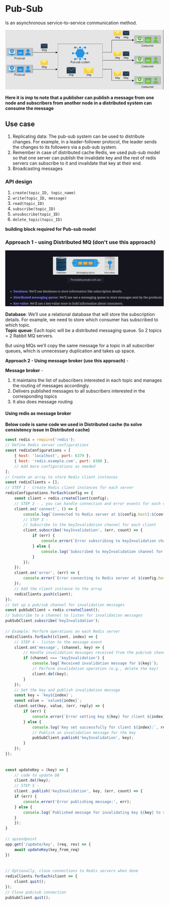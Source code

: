# Pub-Sub

Is an asynchronous service-to-service communication method.  

![alt text](PNG/pub-sub.PNG "Title")

**Here it is imp to note that a publisher can publish a message from one node and subscribers from another node in a distributed system can consume the message**

## Use case

1. Replicating data: The pub-sub system can be used to distribute changes. For example, in a leader-follower protocol, the leader sends the changes to its followers via a pub-sub system.
2. Remember in case of distributed cache Redis, we used pub-sub model so that one server can publish the invalidate key and the rest of redis servers can subscribe to it and invalidate that key at their end.
3. Broadcasting messages

### API design

1. ```create(topic_ID, topic_name)```
2. ```write(topic_ID, message)```
3. ```read(topic_ID)```
4. ```subscribe(topic_ID)```
5. ```unsubscribe(topic_ID)```
6. ```delete_topic(topic_ID)```

**building block required for Pub-sub model**  

### Approach 1 - using Distributed MQ (don't use this approach)

![alt text](PNG/pub-sub2.PNG "Title")  

**Database**: We’ll use a relational database that will store the subscription details. For example, we need to store which consumer has subscribed to which topic.  
**Topic queue**: Each topic will be a distributed messaging queue. So 2 topics = 2 Rabbit MQ servers.

But using MQs we’ll copy the same message for a topic in all subscriber queues, which is unnecessary duplication and takes up space.

**Approach 2 - Using message broker (use this approach)** -  

**Message broker** - 
1. It maintains the list of subscribers interested in each topic and manages the routing of messages accordingly.
2. Delivers published messages to all subscribers interested in the corresponding topics
3. It also does message routing 

#### Using redis as message broker

**Below code is same code we used in Distributed cache (to solve consistency issue in Distributed cache)**

```javascript
const redis = require('redis');
// Define Redis server configurations
const redisConfigurations = [
    { host: 'localhost', port: 6379 },
    { host: 'redis.example.com', port: 6380 },
    // Add more configurations as needed
];
// Create an array to store Redis client instances
const redisClients = [];
// STEP 1 - Create Redis client instances for each server
redisConfigurations.forEach(config => {
    const client = redis.createClient(config);
    // STEP 2 - , you can handle connection and error events for each client
    client.on('connect', () => {
        console.log(`Connected to Redis server at ${config.host}:${config.port}`);
        // STEP 3 - 
        // Subscribe to the keyInvalidation channel for each client
        client.subscribe('keyInvalidation', (err, count) => {
            if (err) {
                console.error(`Error subscribing to keyInvalidation channel for ${config.host}:${config.port}:`, err);
            } else {
                console.log(`Subscribed to keyInvalidation channel for ${config.host}:${config.port}`);
            }
        });
    });
    client.on('error', (err) => {
        console.error(`Error connecting to Redis server at ${config.host}:${config.port}:`, err);
    });
    // Add the client instance to the array
    redisClients.push(client);
});
// Set up a pub/sub channel for invalidation messages
const pubSubClient = redis.createClient();
// Subscribe to a channel to listen for invalidation messages
pubSubClient.subscribe('keyInvalidation');

// Example: Perform operations on each Redis server
redisClients.forEach((client, index) => {
    // STEP 4 - listen to the message event
    client.on('message', (channel, key) => {
        // Handle invalidation messages received from the pub/sub channel
        if (channel === 'keyInvalidation') {
            console.log(`Received invalidation message for ${key}`);
            // Perform invalidation operation (e.g., delete the key)
            client.del(key);
        }
    }); 
    // Set the key and publish invalidation message
    const key = `key${index}`;
    const value = `value${index}`;
    client.set(key, value, (err, reply) => {
        if (err) {
            console.error(`Error setting key ${key} for client ${index}:`, err);
        } else {
            console.log(`Key set successfully for client ${index}:`, reply);
            // Publish an invalidation message for the key
            pubSubClient.publish('keyInvalidation', key);
        }
    });
});


const updateKey = (key) => {
    // code to update DB
    client.del(key);
    // STEP 5 - 
    client..publish('keyInvalidation', key, (err, count) => {
    if (err) {
        console.error('Error publishing message:', err);
    } else {
        console.log(`Published message for invalidating key ${key} to ${count} subscribers`);
    }
    });
}

// apiendpoint
app.get('/update/key', (req, res) => {
    await updateKey(key_from_req)
})


// Optionally, close connections to Redis servers when done
redisClients.forEach(client => {
    client.quit();
});
// Close pub/sub connection
pubSubClient.quit();
```